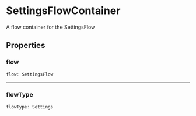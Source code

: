 # SettingsFlowContainer

A flow container for the SettingsFlow

## Properties

### flow

```ts
flow: SettingsFlow
```

---

### flowType

```ts
flowType: Settings
```
